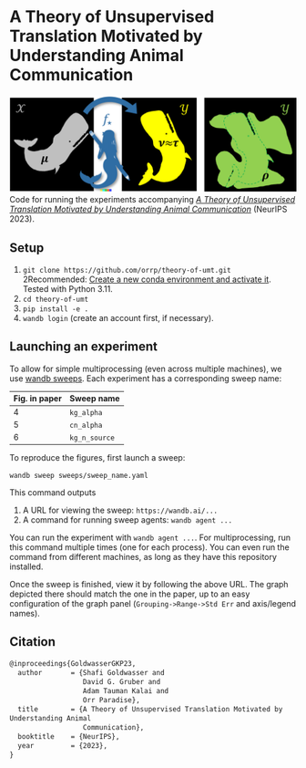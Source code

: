 # A Theory of Unsupervised Translation Motivated by Understanding Animal Communication

![Main figure](fig.png)
Code for running the experiments accompanying _[A Theory of Unsupervised Translation Motivated by Understanding Animal Communication](https://arxiv.org/abs/2211.11081)_ (NeurIPS 2023).

## Setup
1. `git clone https://github.com/orrp/theory-of-umt.git`
2Recommended: [Create a new conda environment and activate it](https://conda.io/docs/test-drive.html).
Tested with Python 3.11.
3. `cd theory-of-umt`
4. `pip install -e .`
5. `wandb login` (create an account first, if necessary).

## Launching an experiment
To allow for simple multiprocessing (even across multiple machines), we use
[wandb sweeps](https://docs.wandb.ai/guides/sweeps). Each experiment has a corresponding
sweep name:

| Fig. in paper | Sweep name    |
|---------------|---------------|
| 4             | `kg_alpha`    |
| 5             | `cn_alpha`    |
| 6             | `kg_n_source` |

To reproduce the figures, first launch a sweep:
```
wandb sweep sweeps/sweep_name.yaml
```
This command outputs
1. A URL for viewing the sweep: `https://wandb.ai/...`
2. A command for running sweep agents: `wandb agent ...`

You can run the experiment with `wandb agent ...`.
For multiprocessing, run this command multiple times (one for each process).
You can even run the command from different machines, as long as they have this
repository installed.

Once the sweep is finished, view it by following the above URL. The graph depicted
there should match the one in the paper, up to an easy configuration of the graph panel (`Grouping->Range->Std Err` and axis/legend names).

## Citation
```
@inproceedings{GoldwasserGKP23,
  author       = {Shafi Goldwasser and
                  David G. Gruber and
                  Adam Tauman Kalai and
                  Orr Paradise},
  title        = {A Theory of Unsupervised Translation Motivated by Understanding Animal
                  Communication},
  booktitle    = {NeurIPS},
  year         = {2023},
}
```